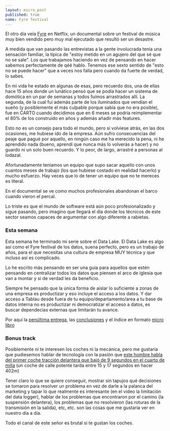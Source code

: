 ```yaml
---
layout: micro_post
published: true
name: Fyre festival
---
```


El otro día veía [Fyre](https://www.netflix.com/es/title/81035279) en Netflix, un documental sobre
un festival de música muy bien vendido pero muy mal ejecutado que resultó ser un desastre.

A medida que van pasando las entrevistas a la gente involucrada tenía una sensación familiar, la
típica de "estoy metido en un agujero del que sé que no se sale". Los que trabajamos haciendo en vez
de pensando en hacer sabemos perfectamente de qéé hablo. Tenemos ese sexto sentido de "esto no se
puede hacer" que a veces nos falla pero cuando da fuerte de verdad, lo sabes.

En mi vida he estado en algunas de esas, pero recuerdo dos, una de ellas hace 15 años donde un
lunático pensó que se podía hacer un sistema de domótica en un par de semanas y todos fuimos
arrastrados allí. La segunda, de la cual fui además parte de los iluminados que vendían el sueño (y posiblemente el más culpable porque sabía que no era posible), fue en CARTO cuando decidimos que en 6 meses se podría reimplementar el 80% de los construído en años y además
añadir más features.

Esto no es un consejo para todo el mundo, pero si volviese atrás, en las dos ocasiones, me hubiese
ido de la empresa. Aún sufro consecuencias del peaje que pagué por aquello, en ningún caso me ha
merecido la pena, ni he aprendido nada (bueno, aprendí que nunca más lo volverás a hacer) y no
guardo ni un solo buen recuerdo. Y lo peor, de largo, arrastré a personas al lodazal.

Afortunadamente teníamos un equipo que supo sacar aquello con unos cuantos meses de trabajo (los que
hubiese costado en realidad hacerlo) y mucho esfuerzo. Hay veces que lo de tener un equipo que no te
mereces es literal.

En el documental se ve como muchos profesionales abandonan el barco cuando vieron el percal.

Lo triste es que el mundo de software está aún poco profesionalizado y sigue pasando, pero imagino
que llegará el día donde los técnicos de este sector seamos capaces de argumentar con algo diferente a rabietas.


### Esta semana

Esta semana he terminado mi serie sobre el Data Lake. El Data Lake es algo así como el Fyre festival
de los datos, suena perfecto, pero es un trabajo de años, para el que necesitas una cultura de
empresa MUY técnica y que incluso así es complicado. 

Lo he escrito más pensando en ser una guía para aquellos que estén pensando en centralizar todos los
datos que piensen el arco de iglesia que van a montar y si de verdad les da beneficio.

Siempre he pensado que la única forma de aislar lo suficiente a zonas de una empresa es productizar
y eso incluye el acceso a los datos. Y dar acceso a Tablau desde fuera de tu
equipo/departamento/area a tu base de datos interna no es
productizar ni democratizar el acceso a datos, es buscar dependecias externas que limitarán tu
avance.

Por aquí la [penúltima entrega](http://javisantana.com/micro/2019-09-28-data-lake-VII-datos-derivados.html), las [conclusiones](http://javisantana.com/micro/2019-09-28-data-lake-conclusiones.html) y el índice en formato [micro libro](http://javisantana.com/data-lake-micro-book/)


### Bonus track

Posiblemente ni te interesen los coches ni la mecánica, pero me gustaría que pudiesemos hablar de
tecnología con la pasíón que [este hombre habla del primer coche tracción delantera que bajó de 9
segundos en el cuarto de milla](https://www.youtube.com/watch?v=JElRZZ8PAvM) (un coche de calle potente tarda entre 15 y 17 segundos en hacer
402m)

Tener claro lo que se quiere conseguir, mostrar sin tapujos qué decisiones se tomaron para resolver
un problema en vez de darle a la palanca del marketing y tapar lo que realmente es interesante (en
el video la
limitación del data logger),
hablar de los problemas que encontraron por el camino (la suspensión delantera), los problemas que no resolvieron (las roturas de la transmisión en la salida), etc, etc. son las cosas que me gustaría ver en nuestro día a día.

Todo el canal de este señor es brutal si te gustan los coches.

















